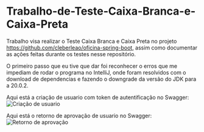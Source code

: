 # Trabalho-de-Teste-Caixa-Branca-e-Caixa-Preta
Trabalho visa realizar o Teste Caixa Branca e Caixa Preta no projeto https://github.com/cleberleao/oficina-spring-boot, assim como documentar as ações feitas durante os testes nesse repositório.

O primeiro passo que eu tive que dar foi reconhecer o erros que me impediam de rodar o programa no IntelliJ, onde foram resolvidos com o download de dependencias e fazendo o downgrade da versão do JDK para a 20.0.2.

Aqui está a criação de usuario com token de autentificação no Swagger:
![Criação de usuario](https://github.com/user-attachments/assets/7dd38e65-7c9f-46bf-90d2-d2c651b9fdf1)

Aqui está o retorno de aprovação de usuario no Swagger:
![Retorno de aprovação](https://github.com/user-attachments/assets/4d4f49a3-45f3-4c5e-86e3-9e8c4ab6621b)

